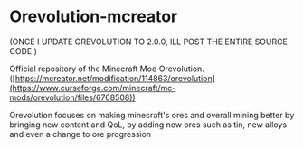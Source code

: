 # Orevolution-mcreator
(ONCE I UPDATE OREVOLUTION TO 2.0.0, ILL POST THE ENTIRE SOURCE CODE.)

Official repository of the Minecraft Mod Orevolution. ([https://mcreator.net/modification/114863/orevolution](https://www.curseforge.com/minecraft/mc-mods/orevolution/files/6768508))

Orevolution focuses on making minecraft's ores and overall mining better by bringing new content and QoL, by adding new ores such as tin, new alloys and even a change to ore progression
